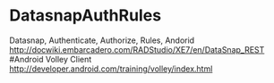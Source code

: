 # DatasnapAuthRules
Datasnap, Authenticate, Authorize, Rules, Andorid 
http://docwiki.embarcadero.com/RADStudio/XE7/en/DataSnap_REST
#Android Volley Client
http://developer.android.com/training/volley/index.html
